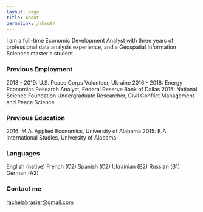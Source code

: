 ```yaml
---
layout: page
title: About
permalink: /about/
---
```


I am a full-time Economic Development Analyst with three years of professional data analysis experience, and a Geospatial Information Sciences master's student.

### Previous Employment

2018 - 2019: U.S. Peace Corps Volunteer, Ukraine
2016 - 2018: Energy Economics Research Analyst, Federal Reserve Bank of Dallas
2015: National Science Foundation Undergraduate Researcher, Civil Conflict Management and Peace Science

### Previous Education

2016: M.A. Applied Economics, University of Alabama
2015: B.A. International Studies, University of Alabama

### Languages

English (native)
French (C2)
Spanish (C2)
Ukrainian (B2)
Russian (B1)
German (A2)

### Contact me

[rachelabrasier@gmail.com](mailto:rachelabrasier@gmail.com)
